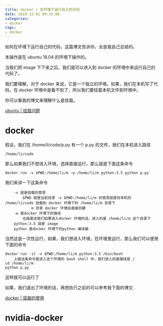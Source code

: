 ```yaml
---
title: docker | 在环境下运行自己的代码
date: 2019-12-01 09:33:00
categories:
- docker
tags:
- docker
---
```

如何在环境下运行自己的代码，这篇博文告诉你，全是我自己总结的。

<!-- more -->

本操作是在 ubuntu 18.04 的环境下操作的。

当我们把 image 下下来之后，我们就可以进入到 docker 的环境中来运行自己的代码了。

我们要理解，对于 docker 来说，它是一个独立的环境。如果，我们在本机写了代码，在 docker 环境中是看不到了，所以我们要挂载本机文件到环境中。

你可以看我的博文来理解什么是挂载。

[ubuntu | 挂载问题](https://benpaodewoniu.github.io/2019/12/01/ubuntu3/)

# docker

假设，我们在 /home/li/code/p.py 有一个 p.py 的文件，我们在本机进入路径

	/home/li/code

那么如果我们不想进入环境，选择直接运行，那么就是下面这条命令

	docker run -v $PWD:/home/li/m -w /home/li/m python:3.5 python p.py

我们来讲一下这条命令

		-v 就是挂载的意思
			$PWD 就是当前目录 -v $PWD:/home/li/m 的意思就是将本机的 /home/li/code 挂载到 docker 环境下的 /home/li/m 目录下
				m 目录 docker 环境会直接创建
		-w 是docker 环境下的路径
			也就是说我们如果进入docker 环境的话，进入的是 /home/li/m 这个目录下
		python:3.5 就是 image
		python 是docker 环境下的python 编译器

当然这是一次性运行，如果，我们想进入环境，在环境里运行，那么我们可以使用下面的命令

	docker run -it -v $PWD:/home/li/m python:3.5 /bin/bash
		上面这条命令是进入这个环境的 bash shell 中，我们进入的是路径是 /
	cd /home/li/m
	python p.py

这样就可以运行了

如果，我们退出了环境的话，再想执行之前的可以参考我下面的博文

[docker | 容器的使用](https://benpaodewoniu.github.io/2019/12/01/docker7/)

# nvidia-docker